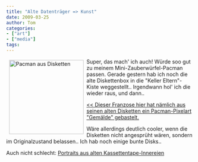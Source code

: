 ```yaml
---
title: "Alte Datenträger => Kunst"
date: 2009-03-25
author: Tom
categories:
- ["art"]
- ["media"]
tags:
---
```

<img style="float:left;padding:4px 8px" title="Pacman aus Disketten" src="http://www.channel23.de/blog/wp-content/uploads/2009/03/pacman-disketten.jpg" alt="Pacman aus Disketten" width="200" height="200" />

Super, das mach' ich auch! Würde soo gut zu meinem Mini-Zauberwürfel-Pacman passen. Gerade gestern hab ich noch die alte Diskettenbox in die "Keller Eltern"-Kiste weggestellt.. Irgendwann hol' ich die wieder raus, und dann..

<a title="Disketten Pixelart" href="http://pixels.morts.over-blog.com/article-19176535.html" target="_blank">&lt;&lt; Dieser Franzose hier hat nämlich aus seinen alten Disketten ein Pacman-Pixelart "Gemälde" gebastelt.
</a>

Wäre allerdings deutlich cooler, wenn die Disketten nicht angesprüht wären, sondern im Originalzustand belassen.. Ich hab noch einige bunte Disks..

Auch nicht schlecht: <a title="Tape2Art" href="http://technabob.com/blog/2009/03/22/cassette-tape-portraits/" target="_blank">Portraits aus alten Kassettentape-Innereien</a>